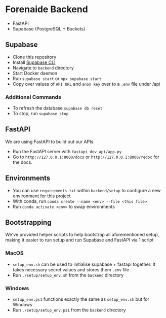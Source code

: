 # Forenaide Backend

- FastAPI
- Supabase (PostgreSQL + Buckets)

## Supabase

- Clone this repository
- Install [Supabase CLI](https://supabase.com/docs/guides/local-development/cli/getting-started#installing-the-supabase-cli)
- Navigate to `backend` directory
- Start Docker daemon
- Run `supabase start` or `npx supabase start`
- Copy over values of `API URL` and `anon key` over to a `.env` file under /api

### Additional Commands

- To refresh the database `supabase db reset`
- To stop, run `supabase stop`

## FastAPI

We are using FastAPI to build out our APIs.

- Run the FastAPI server with `fastapi dev api/app.py`
- Go to `http://127.0.0.1:8000/docs` or `http://127.0.0.1:8000/redoc` for the docs.

## Environments

- You can use `requirements.txt` within `backend/setup` to configure a new environment for this project
- With conda, run `conda create --name <env> --file <this file>`
- Run `conda activate <env>` to swap environments

## Bootstrapping

We've provided helper scripts to help bootstrap all aforementioned setup, making it easier to run setup and run Supabase and FastAPI via 1 script

### MacOS

- `setup_env.sh` can be used to initialise supabase + fastapi together. It takes necessary secret values and stores them `.env` file
- Run `./setup/setup_env.sh` from the `backend` directory

### Windows

- `setup_env.ps1` functions exactly the same as `setup_env.sh` but for Windows
- Run `./setup/setup_env.ps1` from the `backend` directory
